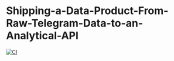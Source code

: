 # Shipping-a-Data-Product-From-Raw-Telegram-Data-to-an-Analytical-API

[![CI](https://github.com/nuhaminae/Shipping-a-Data-Product-From-Raw-Telegram-Data-to-an-Analytical-API/actions/workflows/ci.yml/badge.svg)](https://github.com/nuhaminae/Shipping-a-Data-Product-From-Raw-Telegram-Data-to-an-Analytical-API/workflows/ci.yml)